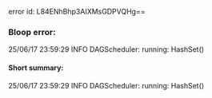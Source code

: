 error id: L84ENhBhp3AIXMsGDPVQHg==
### Bloop error:

25/06/17 23:59:29 INFO DAGScheduler: running: HashSet()
#### Short summary: 

25/06/17 23:59:29 INFO DAGScheduler: running: HashSet()